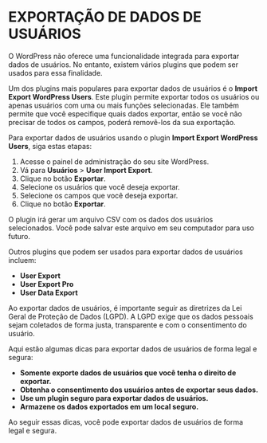 # EXPORTAÇÃO DE DADOS DE USUÁRIOS 
O WordPress não oferece uma funcionalidade integrada para exportar dados de usuários. No entanto, existem vários plugins que podem ser usados para essa finalidade.

Um dos plugins mais populares para exportar dados de usuários é o **Import Export WordPress Users**. Este plugin permite exportar todos os usuários ou apenas usuários com uma ou mais funções selecionadas. Ele também permite que você especifique quais dados exportar, então se você não precisar de todos os campos, poderá removê-los da sua exportação.

Para exportar dados de usuários usando o plugin **Import Export WordPress Users**, siga estas etapas:

1. Acesse o painel de administração do seu site WordPress.
2. Vá para **Usuários** > **User Import Export**.
3. Clique no botão **Exportar**.
4. Selecione os usuários que você deseja exportar.
5. Selecione os campos que você deseja exportar.
6. Clique no botão **Exportar**.

O plugin irá gerar um arquivo CSV com os dados dos usuários selecionados. Você pode salvar este arquivo em seu computador para uso futuro.

Outros plugins que podem ser usados para exportar dados de usuários incluem:

* **User Export**
* **User Export Pro**
* **User Data Export**

Ao exportar dados de usuários, é importante seguir as diretrizes da Lei Geral de Proteção de Dados (LGPD). A LGPD exige que os dados pessoais sejam coletados de forma justa, transparente e com o consentimento do usuário.

Aqui estão algumas dicas para exportar dados de usuários de forma legal e segura:

* **Somente exporte dados de usuários que você tenha o direito de exportar.**
* **Obtenha o consentimento dos usuários antes de exportar seus dados.**
* **Use um plugin seguro para exportar dados de usuários.**
* **Armazene os dados exportados em um local seguro.**

Ao seguir essas dicas, você pode exportar dados de usuários de forma legal e segura.
